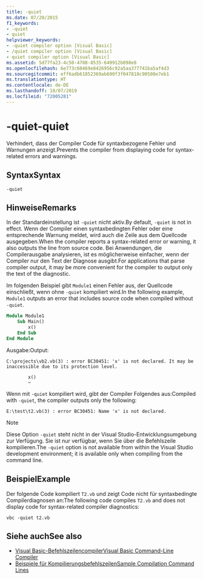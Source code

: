 ```yaml
---
title: -quiet
ms.date: 07/20/2015
f1_keywords:
- -quiet
- quiet
helpviewer_keywords:
- -quiet compiler option [Visual Basic]
- /quiet compiler option [Visual Basic]
- quiet compiler option [Visual Basic]
ms.assetid: 5d77fa23-4c50-4708-8535-649912b098e8
ms.openlocfilehash: 6e773c60469e8426956c92a5aa377741ba5af4d3
ms.sourcegitcommit: eff6adb61852369ab690f3f047818c90580e7eb1
ms.translationtype: HT
ms.contentlocale: de-DE
ms.lasthandoff: 10/07/2019
ms.locfileid: "72005281"
---
```

# <a name="-quiet"></a><span data-ttu-id="1c171-102">-quiet</span><span class="sxs-lookup"><span data-stu-id="1c171-102">-quiet</span></span>

<span data-ttu-id="1c171-103">Verhindert, dass der Compiler Code für syntaxbezogene Fehler und Warnungen anzeigt.</span><span class="sxs-lookup"><span data-stu-id="1c171-103">Prevents the compiler from displaying code for syntax-related errors and warnings.</span></span>

## <a name="syntax"></a><span data-ttu-id="1c171-104">Syntax</span><span class="sxs-lookup"><span data-stu-id="1c171-104">Syntax</span></span>

```console
-quiet
```

## <a name="remarks"></a><span data-ttu-id="1c171-105">Hinweise</span><span class="sxs-lookup"><span data-stu-id="1c171-105">Remarks</span></span>

<span data-ttu-id="1c171-106">In der Standardeinstellung ist `-quiet` nicht aktiv.</span><span class="sxs-lookup"><span data-stu-id="1c171-106">By default, `-quiet` is not in effect.</span></span> <span data-ttu-id="1c171-107">Wenn der Compiler einen syntaxbedingten Fehler oder eine entsprechende Warnung meldet, wird auch die Zeile aus dem Quellcode ausgegeben.</span><span class="sxs-lookup"><span data-stu-id="1c171-107">When the compiler reports a syntax-related error or warning, it also outputs the line from source code.</span></span> <span data-ttu-id="1c171-108">Bei Anwendungen, die Compilerausgabe analysieren, ist es möglicherweise einfacher, wenn der Compiler nur den Text der Diagnose ausgibt.</span><span class="sxs-lookup"><span data-stu-id="1c171-108">For applications that parse compiler output, it may be more convenient for the compiler to output only the text of the diagnostic.</span></span>

<span data-ttu-id="1c171-109">Im folgenden Beispiel gibt `Module1` einen Fehler aus, der Quellcode einschließt, wenn ohne `-quiet` kompiliert wird.</span><span class="sxs-lookup"><span data-stu-id="1c171-109">In the following example, `Module1` outputs an error that includes source code when compiled without `-quiet`.</span></span>

```vb
Module Module1
    Sub Main()
        x()
    End Sub
End Module
```

<span data-ttu-id="1c171-110">Ausgabe:</span><span class="sxs-lookup"><span data-stu-id="1c171-110">Output:</span></span>

```console
C:\projects\vb2.vb(3) : error BC30451: 'x' is not declared. It may be inaccessible due to its protection level.

        x()
        ~
```

<span data-ttu-id="1c171-111">Wenn mit `-quiet` kompiliert wird, gibt der Compiler Folgendes aus:</span><span class="sxs-lookup"><span data-stu-id="1c171-111">Compiled with `-quiet`, the compiler outputs only the following:</span></span>

```console
E:\test\t2.vb(3) : error BC30451: Name 'x' is not declared.
```

> [!NOTE]
> <span data-ttu-id="1c171-112">Diese Option `-quiet` steht nicht in der Visual Studio-Entwicklungsumgebung zur Verfügung. Sie ist nur verfügbar, wenn Sie über die Befehlszeile kompilieren.</span><span class="sxs-lookup"><span data-stu-id="1c171-112">The `-quiet` option is not available from within the Visual Studio development environment; it is available only when compiling from the command line.</span></span>

## <a name="example"></a><span data-ttu-id="1c171-113">Beispiel</span><span class="sxs-lookup"><span data-stu-id="1c171-113">Example</span></span>

<span data-ttu-id="1c171-114">Der folgende Code kompiliert `T2.vb` und zeigt Code nicht für syntaxbedingte Compilerdiagnosen an:</span><span class="sxs-lookup"><span data-stu-id="1c171-114">The following code compiles `T2.vb` and does not display code for syntax-related compiler diagnostics:</span></span>

```console
vbc -quiet t2.vb
```

## <a name="see-also"></a><span data-ttu-id="1c171-115">Siehe auch</span><span class="sxs-lookup"><span data-stu-id="1c171-115">See also</span></span>

- [<span data-ttu-id="1c171-116">Visual Basic-Befehlszeilencompiler</span><span class="sxs-lookup"><span data-stu-id="1c171-116">Visual Basic Command-Line Compiler</span></span>](../../../visual-basic/reference/command-line-compiler/index.md)
- [<span data-ttu-id="1c171-117">Beispiele für Kompilierungsbefehlszeilen</span><span class="sxs-lookup"><span data-stu-id="1c171-117">Sample Compilation Command Lines</span></span>](../../../visual-basic/reference/command-line-compiler/sample-compilation-command-lines.md)
